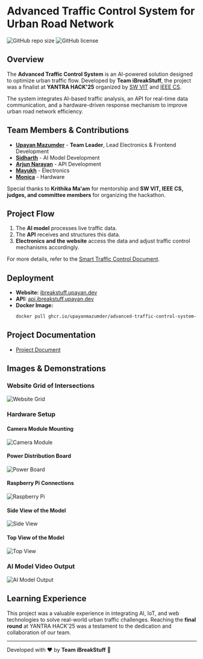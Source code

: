 # Advanced Traffic Control System for Urban Road Network

![GitHub repo size](https://img.shields.io/github/repo-size/upayanmazumder/Advanced-Traffic-Control-System-for-Urban-Road-Network)
![GitHub license](https://img.shields.io/badge/license-MIT-green)

## Overview
The **Advanced Traffic Control System** is an AI-powered solution designed to optimize urban traffic flow. Developed by **Team iBreakStuff**, the project was a finalist at **YANTRA HACK'25** organized by [SW VIT](https://yantrahack.swvit.in/) and [IEEE CS](https://www.ieeecsvit.com/).

The system integrates AI-based traffic analysis, an API for real-time data communication, and a hardware-driven response mechanism to improve urban road network efficiency.

## Team Members & Contributions
- [**Upayan Mazumder**](https://github.com/upayanmazumder) - **Team Leader**, Lead Electronics & Frontend Development
- [**Sidharth**](https://github.com/Sidharth1504) - AI Model Development
- [**Arjun Narayan**](https://github.com/Arjun-Narayan) - API Development
- [**Mayukh**](https://github.com/litlife8582) - Electronics
- [**Monica**](https://github.com/monica-2707) - Hardware

Special thanks to **Krithika Ma'am** for mentorship and **SW VIT, IEEE CS, judges, and committee members** for organizing the hackathon.

## Project Flow
1. The **AI model** processes live traffic data.
2. The **API** receives and structures this data.
3. **Electronics and the website** access the data and adjust traffic control mechanisms accordingly.

For more details, refer to the [Smart Traffic Control Document](https://github.com/upayanmazumder/Advanced-Traffic-Control-System-for-Urban-Road-Network/blob/main/Smart%20Traffic%20Control.pdf).

## Deployment
- **Website:** [ibreakstuff.upayan.dev](https://ibreakstuff.upayan.dev/)
- **API:** [api.ibreakstuff.upayan.dev](https://api.ibreakstuff.upayan.dev/)
- **Docker Image:**
  ```sh
  docker pull ghcr.io/upayanmazumder/advanced-traffic-control-system-for-urban-road-network/api:latest
  ```

## Project Documentation
- [Project Document](https://github.com/upayanmazumder/Advanced-Traffic-Control-System-for-Urban-Road-Network/blob/main/Project%20Document.pdf)

## Images & Demonstrations
### Website Grid of Intersections
![Website Grid](https://github.com/upayanmazumder/Advanced-Traffic-Control-System-for-Urban-Road-Network/blob/main/Assets/web_grid.png)

### Hardware Setup
#### Camera Module Mounting
![Camera Module](https://github.com/upayanmazumder/Advanced-Traffic-Control-System-for-Urban-Road-Network/blob/main/Assets/Model_CameraModule.webp)

#### Power Distribution Board
![Power Board](https://github.com/upayanmazumder/Advanced-Traffic-Control-System-for-Urban-Road-Network/blob/main/Assets/Model_PowerDistributionBoard.webp)

#### Raspberry Pi Connections
![Raspberry Pi](https://github.com/upayanmazumder/Advanced-Traffic-Control-System-for-Urban-Road-Network/blob/main/Assets/Model_RaspberryPi.webp)

#### Side View of the Model
![Side View](https://github.com/upayanmazumder/Advanced-Traffic-Control-System-for-Urban-Road-Network/blob/main/Assets/Model_SideView.webp)

#### Top View of the Model
![Top View](https://github.com/upayanmazumder/Advanced-Traffic-Control-System-for-Urban-Road-Network/blob/main/Assets/Model_TopView.webp)

### AI Model Video Output
![AI Model Output](https://github.com/upayanmazumder/Advanced-Traffic-Control-System-for-Urban-Road-Network/blob/main/Assets/Video_output.png)

## Learning Experience
This project was a valuable experience in integrating AI, IoT, and web technologies to solve real-world urban traffic challenges. Reaching the **final round** at YANTRA HACK'25 was a testament to the dedication and collaboration of our team.

---
Developed with ❤️ by **Team iBreakStuff** 🚀

